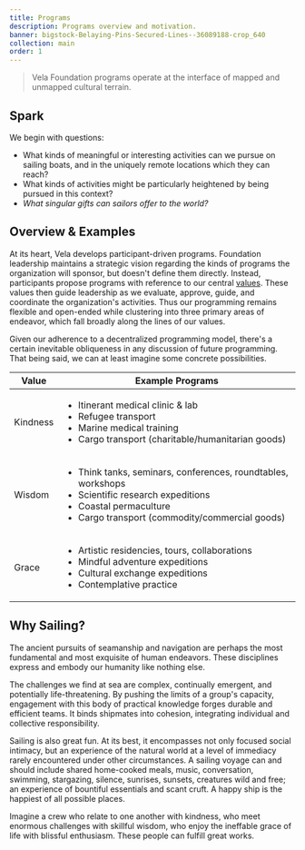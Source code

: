 ```yaml
---
title: Programs
description: Programs overview and motivation.
banner: bigstock-Belaying-Pins-Secured-Lines--36089188-crop_640
collection: main
order: 1
---
```


> Vela Foundation programs operate at the interface of mapped and unmapped cultural terrain.

## Spark

We begin with questions:

* What kinds of meaningful or interesting activities can we pursue on sailing boats, and in the uniquely remote locations which they can reach?
* What kinds of activities might be particularly heightened by being pursued in this context?
* *What singular gifts can sailors offer to the world?*

## Overview & Examples

At its heart, Vela develops participant-driven programs. Foundation leadership maintains a strategic vision regarding the kinds of programs the organization will sponsor, but doesn't define them directly. Instead, participants propose programs with reference to our central [values](/about/#values). These values then guide leadership as we evaluate, approve, guide, and coordinate the organization's activities. Thus our programming remains flexible and open-ended while clustering into three primary areas of endeavor, which fall broadly along the lines of our values.

Given our adherence to a decentralized programming model, there's a certain inevitable obliqueness in any discussion of future programming. That being said, we can at least imagine some concrete possibilities.

Value | Example Programs
--|--
Kindness | <ul><li>Itinerant medical clinic & lab</li><li>Refugee transport</li><li>Marine medical training</li><li>Cargo transport (charitable/humanitarian goods)</li></ul>
Wisdom | <ul><li>Think tanks, seminars, conferences, roundtables, workshops</li><li>Scientific research expeditions</li><li>Coastal permaculture</li><li>Cargo transport (commodity/commercial goods)</li></ul>
Grace | <ul><li>Artistic residencies, tours, collaborations</li><li>Mindful adventure expeditions</li><li>Cultural exchange expeditions</li><li>Contemplative practice</li></ul>


## Why Sailing?

The ancient pursuits of seamanship and navigation are perhaps the most fundamental and most exquisite of human endeavors. These disciplines express and embody our humanity like nothing else.

The challenges we find at sea are complex, continually emergent, and potentially life-threatening. By pushing the limits of a group's capacity, engagement with this body of practical knowledge forges durable and efficient teams. It binds shipmates into cohesion, integrating individual and collective responsibility.

Sailing is also great fun. At its best, it encompasses not only focused social intimacy, but an experience of the natural world at a level of immediacy rarely encountered under other circumstances. A sailing voyage can and should include shared home-cooked meals, music, conversation, swimming, stargazing, silence, sunrises, sunsets, creatures wild and free; an experience of bountiful essentials and scant cruft. A happy ship is the happiest of all possible places.

Imagine a crew who relate to one another with kindness, who meet enormous challenges with skillful wisdom, who enjoy the ineffable grace of life with blissful enthusiasm. These people can fulfill great works.
